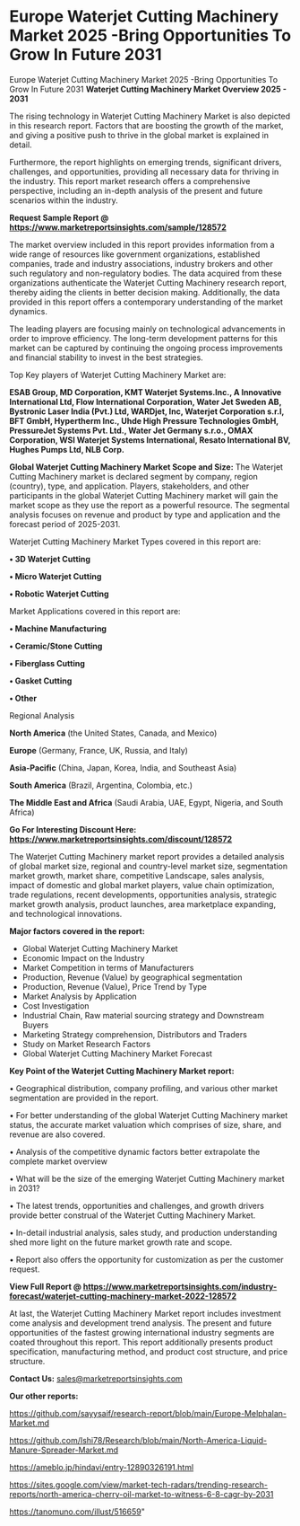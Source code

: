 # Europe Waterjet Cutting Machinery Market 2025 -Bring Opportunities To Grow In Future 2031
Europe Waterjet Cutting Machinery Market 2025 -Bring Opportunities To Grow In Future 2031
<Strong> Waterjet Cutting Machinery Market Overview 2025 - 2031</strong>

The rising technology in Waterjet Cutting Machinery Market is also depicted in this research report. Factors that are boosting the growth of the market, and giving a positive push to thrive in the global market is explained in detail.

Furthermore, the report highlights on emerging trends, significant drivers, challenges, and opportunities, providing all necessary data for thriving in the industry. This report market research offers a comprehensive perspective, including an in-depth analysis of the present and future scenarios within the industry.

<strong>Request Sample Report @ <a href=https://www.marketreportsinsights.com/sample/128572>https://www.marketreportsinsights.com/sample/128572</a></strong>

The market overview included in this report provides information from a wide range of resources like government organizations, established companies, trade and industry associations, industry brokers and other such regulatory and non-regulatory bodies. The data acquired from these organizations authenticate the Waterjet Cutting Machinery research report, thereby aiding the clients in better decision making. Additionally, the data provided in this report offers a contemporary understanding of the market dynamics.

The leading players are focusing mainly on technological advancements in order to improve efficiency. The long-term development patterns for this market can be captured by continuing the ongoing process improvements and financial stability to invest in the best strategies.

Top Key players of Waterjet Cutting Machinery Market are:

<strong>ESAB Group, MD Corporation, KMT Waterjet Systems.Inc., A Innovative International Ltd, Flow International Corporation, Water Jet Sweden AB, Bystronic Laser India (Pvt.) Ltd, WARDjet, Inc, Waterjet Corporation s.r.l, BFT GmbH, Hypertherm Inc., Uhde High Pressure Technologies GmbH, PressureJet Systems Pvt. Ltd., Water Jet Germany s.r.o., OMAX Corporation, WSI Waterjet Systems International, Resato International BV, Hughes Pumps Ltd, NLB Corp.</strong>

<strong><b>Global Waterjet Cutting Machinery Market Scope and Size:</b></strong>
The Waterjet Cutting Machinery market is declared segment by company, region (country), type, and application. Players, stakeholders, and other participants in the global Waterjet Cutting Machinery market will gain the market scope as they use the report as a powerful resource. The segmental analysis focuses on revenue and product by type and application and the forecast period of 2025-2031.

Waterjet Cutting Machinery Market Types covered in this report are:

<strong>• 3D Waterjet Cutting

• Micro Waterjet Cutting

• Robotic Waterjet Cutting</strong>

Market Applications covered in this report are:

<strong>• Machine Manufacturing

• Ceramic/Stone Cutting

• Fiberglass Cutting

• Gasket Cutting

• Other</strong> 

Regional Analysis

<strong>North America</strong> (the United States, Canada, and Mexico)

<strong>Europe</strong> (Germany, France, UK, Russia, and Italy)

<strong>Asia-Pacific</strong> (China, Japan, Korea, India, and Southeast Asia)

<strong>South America</strong> (Brazil, Argentina, Colombia, etc.)

<strong>The Middle East and Africa</strong> (Saudi Arabia, UAE, Egypt, Nigeria, and South Africa)

<strong>Go For Interesting Discount Here: <a href=https://www.marketreportsinsights.com/discount/128572>https://www.marketreportsinsights.com/discount/128572</a></strong>

The Waterjet Cutting Machinery market report provides a detailed analysis of global market size, regional and country-level market size, segmentation market growth, market share, competitive Landscape, sales analysis, impact of domestic and global market players, value chain optimization, trade regulations, recent developments, opportunities analysis, strategic market growth analysis, product launches, area marketplace expanding, and technological innovations.

<strong><b>Major factors covered in the report:</b></strong>
<ul>
  <li>Global Waterjet Cutting Machinery Market </li>
  <li>Economic Impact on the Industry</li>
  <li>Market Competition in terms of Manufacturers</li>
  <li>Production, Revenue (Value) by geographical segmentation</li>
  <li>Production, Revenue (Value), Price Trend by Type</li>
  <li>Market Analysis by Application</li>
  <li>Cost Investigation</li>
  <li>Industrial Chain, Raw material sourcing strategy and Downstream Buyers</li>
  <li>Marketing Strategy comprehension, Distributors and Traders</li>
  <li>Study on Market Research Factors</li>
  <li>Global Waterjet Cutting Machinery Market Forecast</li>
</ul>

<strong><b>Key Point of the Waterjet Cutting Machinery Market report:</b></strong>

• Geographical distribution, company profiling, and various other market segmentation are provided in the report.

• For better understanding of the global Waterjet Cutting Machinery market status, the accurate market valuation which comprises of size, share, and revenue are also covered.

• Analysis of the competitive dynamic factors better extrapolate the complete market overview

• What will be the size of the emerging Waterjet Cutting Machinery market in 2031?

• The latest trends, opportunities and challenges, and growth drivers provide better construal of the Waterjet Cutting Machinery Market.

• In-detail industrial analysis, sales study, and production understanding shed more light on the future market growth rate and scope.

• Report also offers the opportunity for customization as per the customer request.

<strong><b>View Full Report @ <a href=https://www.marketreportsinsights.com/industry-forecast/waterjet-cutting-machinery-market-2022-128572>https://www.marketreportsinsights.com/industry-forecast/waterjet-cutting-machinery-market-2022-128572</a></b></strong>


At last, the Waterjet Cutting Machinery Market report includes investment come analysis and development trend analysis. The present and future opportunities of the fastest growing international industry segments are coated throughout this report. This report additionally presents product specification, manufacturing method, and product cost structure, and price structure.

<strong>Contact Us:</strong>
sales@marketreportsinsights.com

<strong>Our other reports:</strong>

<a href=https://github.com/sayysaif/research-report/blob/main/Europe-Melphalan-Market.md>https://github.com/sayysaif/research-report/blob/main/Europe-Melphalan-Market.md</a>

<a href=https://github.com/Ishi78/Research/blob/main/North-America-Liquid-Manure-Spreader-Market.md>https://github.com/Ishi78/Research/blob/main/North-America-Liquid-Manure-Spreader-Market.md</a>

<a href=https://ameblo.jp/hindavi/entry-12890326191.html>https://ameblo.jp/hindavi/entry-12890326191.html</a>

<a href=https://sites.google.com/view/market-tech-radars/trending-research-reports/north-america-cherry-oil-market-to-witness-6-8-cagr-by-2031>https://sites.google.com/view/market-tech-radars/trending-research-reports/north-america-cherry-oil-market-to-witness-6-8-cagr-by-2031</a>

<a href=https://tanomuno.com/illust/516659>https://tanomuno.com/illust/516659</a>"
